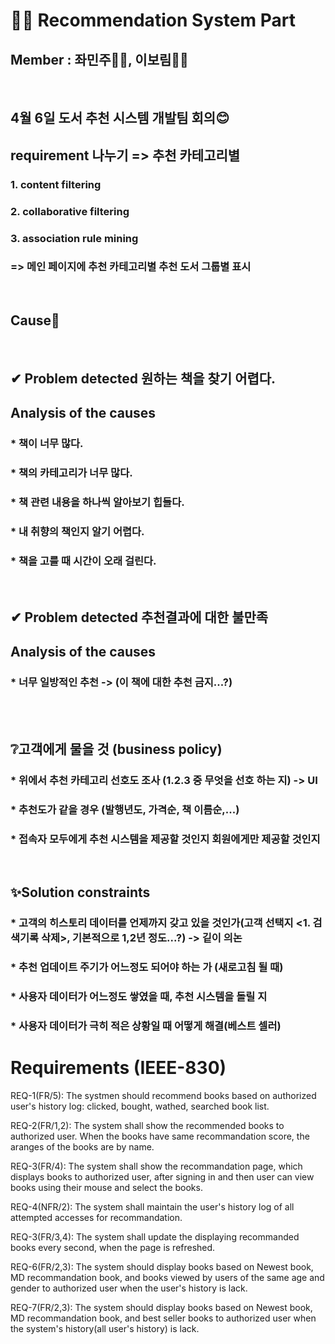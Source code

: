 # 🕵️‍♂️ Recommendation System Part

## Member : 좌민주👩‍🔬, 이보림👩‍🔬


<br>

## 4월 6일 도서 추천 시스템 개발팀 회의😊

## requirement 나누기 => 추천 카테고리별
### 1. content filtering
### 2. collaborative filtering
### 3. association rule mining
### => 메인 페이지에 추천 카테고리별 추천 도서 그룹별 표시

<br>

## Cause🤔

<br>

## ✔ Problem detected 원하는 책을 찾기 어렵다.
## Analysis of the causes
### * 책이 너무 많다.
### * 책의 카테고리가 너무 많다.
### * 책 관련 내용을 하나씩 알아보기 힙들다.
### * 내 취향의 책인지 알기 어렵다.
### * 책을 고를 때 시간이 오래 걸린다.

<br>

## ✔ Problem detected 추천결과에 대한 불만족
## Analysis of the causes
### * 너무 일방적인 추천 -> (이 책에 대한 추천 금지...?)

<br>

<br>

## ❔고객에게 물을 것 (business policy)
### * 위에서 추천 카테고리 선호도 조사 (1.2.3 중 무엇을 선호 하는 지) -> UI
### * 추천도가 같을 경우 (발행년도, 가격순, 책 이름순,...)
### * 접속자 모두에게 추천 시스템을 제공할 것인지 회원에게만 제공할 것인지

<br>

## ✨Solution constraints
### * 고객의 히스토리 데이터를 언제까지 갖고 있을 것인가(고객 선택지 <1. 검색기록 삭제>, 기본적으로 1,2년 정도...?) -> 깉이 의논
### * 추천 업데이트 주기가 어느정도 되어야 하는 가 (새로고침 될 때)
### * 사용자 데이터가 어느정도 쌓였을 때, 추천 시스템을 돌릴 지
### * 사용자 데이터가 극히 적은 상황일 때  어떻게 해결(베스트 셀러)


# Requirements (IEEE-830)
REQ-1(FR/5): The systmen should recommend books based on authorized user's history log: clicked, bought, wathed, searched book list. 

REQ-2(FR/1,2): The system shall show the recommended books to authorized user. When the books have same recommandation score, the aranges of the books are by name.

REQ-3(FR/4): The system shall show the recommandation page, which displays books to authorized user, after signing in and then user can view books using their mouse and select the books. 

REQ-4(NFR/2): The system shall maintain the user's history log of all attempted accesses for recommandation.

REQ-3(FR/3,4): The system shall update the displaying recommanded books every second, when the page is refreshed. 

REQ-6(FR/2,3): The system should display books based on Newest book, MD recommandation book, and books viewed by users of the same age and gender to authorized user when the user's history is lack.

REQ-7(FR/2,3): The system should display books based on Newest book, MD recommandation book, and best seller books to authorized user when the system's history(all user's history) is lack.

#


